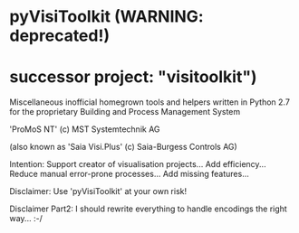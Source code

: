 # pyVisiToolkit (WARNING: deprecated!)  
# successor project: "visitoolkit")  
Miscellaneous inofficial homegrown tools and helpers written in Python 2.7
for the proprietary Building and Process Management System

'ProMoS NT' (c) MST Systemtechnik AG

(also known as 'Saia Visi.Plus' (c) Saia-Burgess Controls AG) 


Intention: Support creator of visualisation projects... Add efficiency... Reduce manual error-prone processes... Add missing features...


Disclaimer: Use 'pyVisiToolkit' at your own risk!

Disclaimer Part2: I should rewrite everything to handle encodings the right way... :-/
